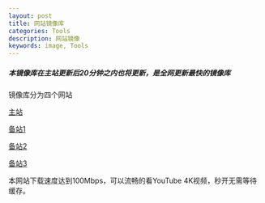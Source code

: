 ```yaml
---
layout: post
title: 网站镜像库
categories: Tools
description: 网站镜像
keywords: image, Tools
---
```


##### 本镜像库在主站更新后20分钟之内也将更新，是全网更新最快的镜像库

镜像库分为四个网站

[主站](http://mirror.twsp.workers.dev)

[备站1](http://proxy.twsp.workers.dev)

[备站2](https://jsproxy.msicloud.workers.dev)

[备站3](https://mirror.msicloud.workers.dev)

本网站下载速度达到100Mbps，可以流畅的看YouTube 4K视频，秒开无需等待缓存。